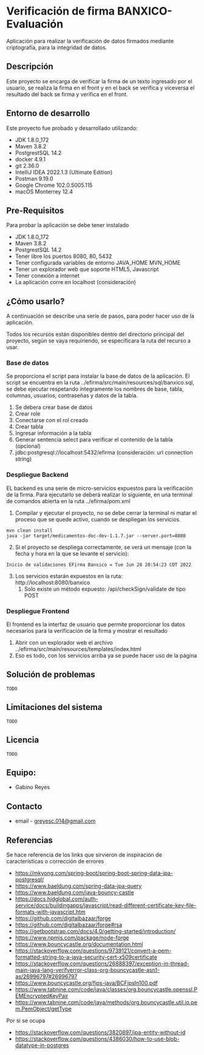 # Verificación de firma BANXICO-Evaluación

Aplicación para realizar la verificación de datos firmados mediante criptografía, para la integridad de datos.

## Descripción

Este proyecto se encarga de verificar la firma de un texto ingresado por el usuario, se realiza la firma en el front y en el
back se verifica y viceversa el resultado del back se firma y verifica en el front.

## Entorno de desarrollo
Este proyecto fue probado y desarrollado utilizando:

* JDK 1.8.0_172
* Maven 3.8.2
* PostgrestSQL 14.2
* docker 4.9.1
* git 2.36.0
* IntelliJ IDEA 2022.1.3 (Ultimate Edition)
* Postman 9.19.0
* Google Chrome 102.0.5005.115
* macOS Monterrey 12.4

## Pre-Requisitos
Para probar la aplicación se debe tener instalado

* JDK 1.8.0_172
* Maven 3.8.2
* PostgrestSQL 14.2
* Tener libre los puertos 8080, 80, 5432
* Tener configurada variables de entorno JAVA_HOME MVN_HOME
* Tener un explorador web que soporte HTML5, Javascript
* Tener conexión a internet
* La aplicación corre en localhost (consideración)

## ¿Cómo usarlo?

A continuación se describe una serie de pasos, para poder hacer uso de la aplicación.

Todos los recursos están disponibles dentro del directorio principal del proyecto, según se vaya requiriendo,
se especificara la ruta del recurso a usar.

### Base de datos

Se proporciona el script para instalar la base de datos de la aplicación.
El script se encuentra en la ruta ../efirma/src/main/resources/sql/banxico.sql, se debe ejecutar respetando íntegramente los nombres
de base, tabla, columnas, usuarios, contraseñas y datos de la tabla.

1. Se debera crear base de datos
2. Crear role
3. Conectarse con el rol creado
4. Crear tabla
5. Ingresar información a la tabla
6. Generar sentencia select para verificar el contenido de la tabla (opcional)
7. jdbc:postgresql://localhost:5432/efirma (consideración: url connection string)

### Despliegue Backend

EL backend es una serie de micro-servicios expuestos para la verificación de la firma.
Para ejecutarlo se deberá realizar lo siguiente, en una terminal de comandos abierta en la ruta ../efirma/pom.xml

1. Compilar y ejecutar el proyecto, no se debe cerrar la terminal ni matar el proceso que se quede activo, cuando se despliegan los servicios.
```shell
mvn clean install
java -jar target/medicamentos-doc-dev-1.1.7.jar --server.port=8080
```
2. Si el proyecto se despliega correctamente, se verá un mensaje (con la fecha y hora en la que se levante el servicio):
```shell
Inicio de validaciones EFirma Banxico = Tue Jun 28 20:54:23 CDT 2022
```
3. Los servicios estarán expuestos en la ruta: http://localhost:8080/banxico
   1. Solo existe un método expuesto: /api/checkSign/validate de tipo POST

### Despliegue Frontend

El frontend es la interfaz de usuario que permite proporcionar los datos necesarios para la verificación de la firma y mostrar el resultado

1. Abrir con un explorador web el archivo ../efirma/src/main/resources/templates/index.html
2. Eso es todo, con los servicios arriba ya se puede hacer uso de la página

## Solución de problemas
    TODO

## Limitaciones del sistema
    TODO

## Licencia
    TODO

## Equipo:

* Gabino Reyes

## Contacto

* email - greyesc.014@gmail.com


## Referencias

Se hace referencia de los links que sirvieron de inspiración de características o corrección de errores

* https://mkyong.com/spring-boot/spring-boot-spring-data-jpa-postgresql/
* https://www.baeldung.com/spring-data-jpa-query
* https://www.baeldung.com/java-bouncy-castle
* https://docs.hidglobal.com/auth-service/docs/buildingapps/javascript/read-different-certificate-key-file-formats-with-javascript.htm
* https://github.com/digitalbazaar/forge
* https://github.com/digitalbazaar/forge#rsa
* https://getbootstrap.com/docs/4.0/getting-started/introduction/
* https://www.npmjs.com/package/node-forge
* https://www.bouncycastle.org/documentation.html
* https://stackoverflow.com/questions/9739121/convert-a-pem-formatted-string-to-a-java-security-cert-x509certificate
* https://stackoverflow.com/questions/26888397/exception-in-thread-main-java-lang-verifyerror-class-org-bouncycastle-asn1-as/26996797#26996797
* https://www.bouncycastle.org/fips-java/BCFipsIn100.pdf
* https://www.tabnine.com/code/java/classes/org.bouncycastle.openssl.PEMEncryptedKeyPair
* https://www.tabnine.com/code/java/methods/org.bouncycastle.util.io.pem.PemObject/getType

Por si se ocupa
* https://stackoverflow.com/questions/3820897/jpa-entity-without-id
* https://stackoverflow.com/questions/4386030/how-to-use-blob-datatype-in-postgres



